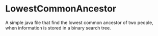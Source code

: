 # LowestCommonAncestor
A simple java file that find the lowest common ancestor of two people, when information is stored in a binary search tree.
